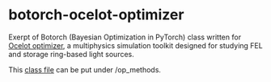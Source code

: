 # botorch-ocelot-optimizer
Exerpt of Botorch (Bayesian Optimization in PyTorch) class written for [Ocelot optimizer](https://github.com/ocelot-collab/optimizer), a multiphysics simulation toolkit designed for studying FEL and storage ring-based light sources.

This [class file](gp_botorch.py) can be put under /op_methods.
